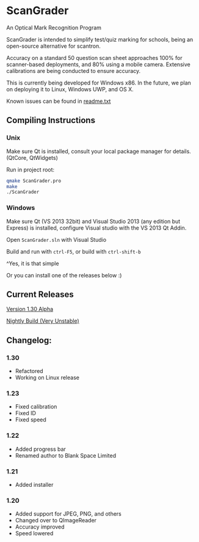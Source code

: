 # ScanGrader
An Optical Mark Recognition Program

ScanGrader is intended to simplify test/quiz marking for schools, being an open-source alternative for scantron.

Accuracy on a standard 50 question scan sheet approaches 100% for scanner-based deployments, and 80% using a mobile camera. Extensive calibrations are being conducted to ensure accuracy.

This is currently being developed for Windows x86.
In the future, we plan on deploying it to Linux, Windows UWP, and OS X.

Known issues can be found in [readme.txt](https://github.com/DavidLu1997/ZopperScanAPI/blob/qtGui/readme.txt)

## Compiling Instructions

### Unix
Make sure Qt is installed, consult your local package manager for details. (QtCore, QtWidgets)

Run in project root:
```bash
qmake ScanGrader.pro
make
./ScanGrader
```

### Windows
Make sure Qt (VS 2013 32bit) and Visual Studio 2013 (any edition but Express) is installed, configure Visual studio with the VS 2013 Qt Addin.

Open `ScanGrader.sln` with Visual Studio

Build and run with `ctrl-F5`, or build with `ctrl-shift-b`

^Yes, it is that simple

Or you can install one of the releases below :)

## Current Releases

[Version 1.30 Alpha](https://github.com/DavidLu1997/ZopperScanAPI/releases/tag/v1.30)

[Nightly Build (Very Unstable)](https://github.com/DavidLu1997/ScanGrader/blob/qtGui/ScanGraderSetup.msi)

## Changelog:

### 1.30
- Refactored
- Working on Linux release

### 1.23
- Fixed calibration
- Fixed ID
- Fixed speed

### 1.22
- Added progress bar
- Renamed author to Blank Space Limited

### 1.21
- Added installer 

### 1.20
- Added support for JPEG, PNG, and others
- Changed over to QImageReader
- Accuracy improved
- Speed lowered
